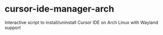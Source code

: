 # cursor-ide-manager-arch
Interactive script to install/uninstall Cursor IDE on Arch Linux with Wayland support

